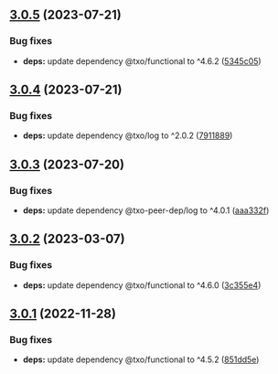 ## [3.0.5](https://github.com/technology-studio/redux-persist-utils/compare/v3.0.4...v3.0.5) (2023-07-21)


### Bug fixes

* **deps:** update dependency @txo/functional to ^4.6.2 ([5345c05](https://github.com/technology-studio/redux-persist-utils/commit/5345c0588738c9633ae1155864f4b3e3a39cf7c1))

## [3.0.4](https://github.com/technology-studio/redux-persist-utils/compare/v3.0.3...v3.0.4) (2023-07-21)


### Bug fixes

* **deps:** update dependency @txo/log to ^2.0.2 ([7911889](https://github.com/technology-studio/redux-persist-utils/commit/7911889bb6caca7c0476dac0de4cef954b588642))

## [3.0.3](https://github.com/technology-studio/redux-persist-utils/compare/v3.0.2...v3.0.3) (2023-07-20)


### Bug fixes

* **deps:** update dependency @txo-peer-dep/log to ^4.0.1 ([aaa332f](https://github.com/technology-studio/redux-persist-utils/commit/aaa332fcd729ec6bd1b4609b73492a42131109ec))

## [3.0.2](https://github.com/technology-studio/redux-persist-utils/compare/v3.0.1...v3.0.2) (2023-03-07)


### Bug fixes

* **deps:** update dependency @txo/functional to ^4.6.0 ([3c355e4](https://github.com/technology-studio/redux-persist-utils/commit/3c355e4d3eb36267ba8566285bfef5a8d4d3c72a))

## [3.0.1](https://github.com/technology-studio/redux-persist-utils/compare/v3.0.0...v3.0.1) (2022-11-28)


### Bug fixes

* **deps:** update dependency @txo/functional to ^4.5.2 ([851dd5e](https://github.com/technology-studio/redux-persist-utils/commit/851dd5efc1a1bd3b2468c4dbb92a2fd5b3ba0b02))
